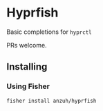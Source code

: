 # Hyprfish

Basic completions for `hyprctl`

PRs welcome.

## Installing

### Using Fisher

```
fisher install anzuh/hyprfish
```
